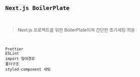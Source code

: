 ## `Next.js BoilerPlate`

<br>

> Next.js 프로젝트를 위한 BoilerPlate이며 간단한 초기세팅 적용

<br>

`Prettier` <br>
`ESLint` <br>
`import 절대경로` <br>
`폴더구조` <br>
`styled-component 세팅` <br>
